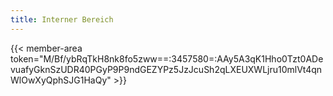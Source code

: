 ```yaml
---
title: Interner Bereich
---
```

{{< member-area token="M/Bf/ybRqTkH8nk8fo5zww==:3457580=:AAy5A3qK1Hho0Tzt0ADevuafyGknSzUDR40PGyP9P9ndGEZYPz5JzJcuSh2qLXEUXWLjru10mlVt4qnWlOwXyQphSJG1HaQy" >}}
